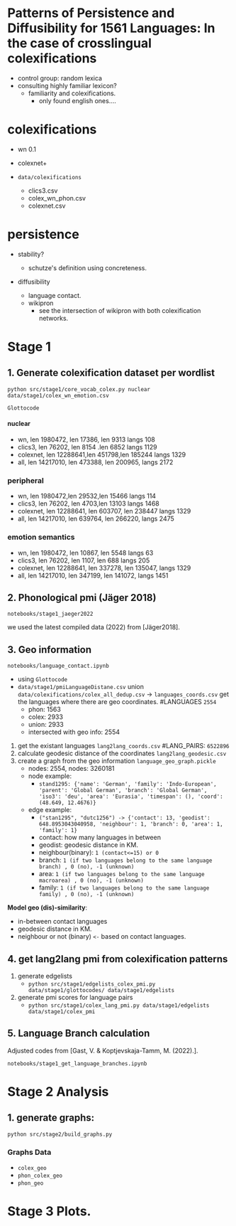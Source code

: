 # Patterns of Persistence and Diffusibility for 1561 Languages: In the case of crosslingual colexifications


- control group: random lexica
- consulting highly familiar lexicon?
  - familiarity and colexifications.
    - only found english ones....
    


# colexifications

- wn 0.1
- colexnet+

- `data/colexifications`
    - clics3.csv
    - colex_wn_phon.csv
    - colexnet.csv


# persistence

- stability?
    - schutze's definition using concreteness.

- diffusibility
    - language contact.
    - wikipron
        - see the intersection of wikipron with both colexification networks.



# Stage 1

## 1. Generate colexification dataset per wordlist 

`python src/stage1/core_vocab_colex.py nuclear data/stage1/colex_wn_emotion.csv`


`Glottocode`

####  nuclear

- wn, len 1980472, len 17386, len 9313 langs 108
- clics3, len 76202, len 8154 .len 6852 langs 1129
- colexnet, len 12288641,len 451798,len 185244 langs 1329
- all, len 14217010, len 473388, len 200965, langs 2172

### peripheral

- wn, len 1980472,len 29532,len 15466 langs 114
- clics3, len 76202, len 4703,len 13103 langs 1468
- colexnet, len 12288641, len 603707, len 238447 langs 1329
- all, len 14217010, len 639764, len 266220, langs 2475


### emotion semantics

- wn, len 1980472, len 10867, len 5548 langs 63
- clics3, len 76202, len 1107, len 688 langs 205
- colexnet, len 12288641, len 337278, len 135047, langs 1329
- all, len 14217010, len 347199, len 141072, langs 1451


## 2. Phonological pmi (Jäger 2018)

`notebooks/stage1_jaeger2022`

we used the latest compiled data (2022) from [Jäger2018].


## 3. Geo information

`notebooks/language_contact.ipynb`

- using `Glottocode`
- `data/stage1/pmiLanguageDistane.csv` union `data/colexifications/colex_all_dedup.csv` -> `languages_coords.csv` get the languages where there are geo coordinates.
  #LANGUAGES `2554`
  - phon: 1563
  - colex: 2933
  - union: 2933
  - intersected with geo info: 2554


1. get the existant languages `lang2lang_coords.csv` #LANG_PAIRS: `6522896`
2. calculate geodesic distance of the coordinates `lang2lang_geodesic.csv`
3. create a graph from the geo information `language_geo_graph.pickle`
    - nodes: 2554, nodes: 3260181
    - node example: 
      - `stand1295: {'name': 'German',
         'family': 'Indo-European',
         'parent': 'Global German',
         'branch': 'Global German',
         'iso3': 'deu',
         'area': 'Eurasia',
         'timespan': (),
         'coord': (48.649, 12.4676)} `
    - edge example: 
      - `("stan1295", "dutc1256") ->
      {'contact': 13,
         'geodist': 648.8953043040958,
         'neighbour': 1,
         'branch': 0,
         'area': 1,
         'family': 1}`
      - contact: how many languages in between
      - geodist: geodesic distance in KM.
      - neighbour(binary): `1 (contact<=15) or 0` 
      - branch: `1 (if two languages belong to the same language branch) , 0 (no), -1 (unknown)`
      - area: `1 (if two languages belong to the same language macroarea) , 0 (no), -1 (unknown)`
      - family: `1 (if two languages belong to the same language family) , 0 (no), -1 (unknown)`
     


__Model geo (dis)-similarity__:
- in-between contact languages
- geodesic distance in KM.
- neighbour or not (binary) `<-` based on contact languages.


## 4. get lang2lang pmi from colexification patterns
1. generate edgelists 
    - `python src/stage1/edgelists_colex_pmi.py data/stage1/glottocodes/ data/stage1/edgelists`
2. generate pmi scores for language pairs 
   - `python src/stage1/colex_lang_pmi.py data/stage1/edgelists data/stage1/colex_pmi`


## 5. Language Branch calculation
Adjusted codes from [Gast, V. & Koptjevskaja-Tamm, M. (2022).].

`notebooks/stage1_get_language_branches.ipynb`



# Stage 2 Analysis
## 1. generate graphs:

`python src/stage2/build_graphs.py`
### Graphs Data
- `colex_geo`
- `phon_colex_geo`
- `phon_geo` 




# Stage 3 Plots.


